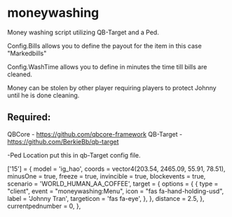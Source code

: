 # moneywashing

 Money washing script utilizing QB-Target and a Ped.

Config.Bills allows you to define the payout for the item in this case "Markedbills"

Config.WashTime allows you to define in minutes the time till bills are cleaned.

Money can be stolen by other player requiring players to protect Johnny until he is done cleaning.


## Required:
QBCore - https://github.com/qbcore-framework
QB-Target - https://github.com/BerkieBb/qb-target


-Ped Location put this in qb-Target config file.

 ['15'] = { 
     model = 'ig_hao',
     coords = vector4(203.54, 2465.09, 55.91, 78.51),
     minusOne = true, 
     freeze = true,
     invincible = true,
     blockevents = true,
     scenario = 'WORLD_HUMAN_AA_COFFEE',
     target = {
       options = {
         {
           type = "client", 
           event = "moneywashing:Menu",
           icon = "fas fa-hand-holding-usd",
           label = 'Johnny Tran',
           targeticon = 'fas fa-eye', 
         },
       },
       distance = 2.5,
     },
     currentpednumber = 0,
 },


